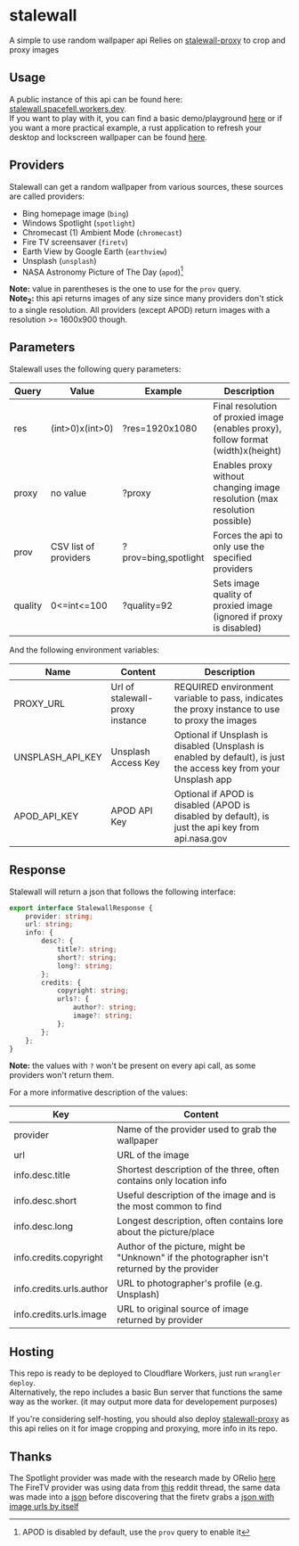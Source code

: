 # stalewall
A simple to use random wallpaper api
Relies on [stalewall-proxy](https://github.com/spacefall/stalewall-proxy) to crop and proxy images

## Usage
A public instance of this api can be found here: [stalewall.spacefell.workers.dev](https://stalewall.spacefell.workers.dev).  
If you want to play with it, you can find a basic demo/playground [here](https://spacefall.github.io/stalewall-demo/) or if you want a more practical example, a rust application to refresh your desktop and lockscreen wallpaper can be found [here](https://github.com/spacefall/stalewall-desktop).

## Providers
Stalewall can get a random wallpaper from various sources, these sources are called providers:
- Bing homepage image (`bing`)
- Windows Spotlight (`spotlight`)
- Chromecast (1) Ambient Mode (`chromecast`)
- Fire TV screensaver (`firetv`)
- Earth View by Google Earth (`earthview`)
- Unsplash (`unsplash`)
- NASA Astronomy Picture of The Day (`apod`)[^1]
[^1]: APOD is disabled by default, use the `prov` query to enable it

**Note:** value in parentheses is the one to use for the `prov` query.  
**Note<sub>2</sub>:** this api returns images of any size since many providers don't stick to a single resolution. All providers (except APOD) return images with a resolution >= 1600x900 though.
## Parameters
Stalewall uses the following query parameters:

| Query   | Value                 | Example              | Description                                                                       |
|---------|-----------------------|----------------------|-----------------------------------------------------------------------------------|
| res     | (int>0)x(int>0)       | ?res=1920x1080       | Final resolution of proxied image (enables proxy), follow format (width)x(height) |
| proxy   | no value              | ?proxy               | Enables proxy without changing image resolution (max resolution possible)         |
| prov    | CSV list of providers | ?prov=bing,spotlight | Forces the api to only use the specified providers                                |
| quality | 0<=int<=100           | ?quality=92          | Sets image quality of proxied image (ignored if proxy is disabled)                |

And the following environment variables:

| Name             | Content                         | Description                                                                                                       |
|------------------|---------------------------------|-------------------------------------------------------------------------------------------------------------------|
| PROXY_URL        | Url of stalewall-proxy instance | REQUIRED environment variable to pass, indicates the proxy instance to use to proxy the images                    |
| UNSPLASH_API_KEY | Unsplash Access Key             | Optional if Unsplash is disabled (Unsplash is enabled by default), is just the access key from your Unsplash app  |
| APOD_API_KEY     | APOD API Key                    | Optional if APOD is disabled (APOD is disabled by default), is just the api key from api.nasa.gov                 |

## Response
Stalewall will return a json that follows the following interface:
```ts
export interface StalewallResponse {
	provider: string;
	url: string;
	info: {
		desc?: {
			title?: string;
			short?: string;
			long?: string;
		};
		credits: {
			copyright: string;
			urls?: {
				author?: string;
				image?: string;
			};
		};
	};
}
```
**Note:** the values with `?` won't be present on every api call, as some providers won't return them.

For a more informative description of the values:

| Key                      | Content                                                                                      |
|--------------------------|----------------------------------------------------------------------------------------------|
| provider                 | Name of the provider used to grab the wallpaper                                              |
| url                      | URL of the image                                                                             |
| info.desc.title          | Shortest description of the three, often contains only location info                         |
| info.desc.short          | Useful description of the image and is the most common to find                               |
| info.desc.long           | Longest description, often contains lore about the picture/place                             |
| info.credits.copyright   | Author of the picture, might be "Unknown" if the photographer isn't returned by the provider |
| info.credits.urls.author | URL to photographer's profile (e.g. Unsplash)                                                |
| info.credits.urls.image  | URL to original source of image returned by provider                                         |

## Hosting
This repo is ready to be deployed to Cloudflare Workers, just run `wrangler deploy`.  
Alternatively, the repo includes a basic Bun server that functions the same way as the worker. (it may output more data for developement purposes)

If you're considering self-hosting, you should also deploy [stalewall-proxy](https://github.com/spacefall/stalewall-proxy) as this api relies on it for image cropping and proxying, more info in its repo.

## Thanks
The Spotlight provider was made with the research made by ORelio [here](https://github.com/ORelio/Spotlight-Downloader)  
The FireTV provider was using data from [this](https://www.reddit.com/r/fireTV/comments/wzt2yg/comment/im5e42b/) reddit thread, the same data was made into a [json](https://gist.github.com/spacefall/0cc095656f67e826977c84eecdd89b3c) before discovering that the firetv grabs a [json with image urls by itself](https://d21m0ezw6fosyw.cloudfront.net/manifest/collections_en_US_v3.json)
